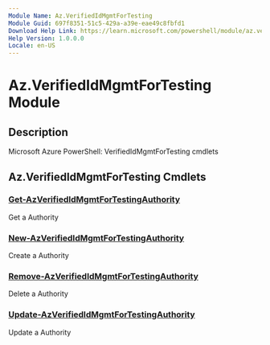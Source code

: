 ```yaml
---
Module Name: Az.VerifiedIdMgmtForTesting
Module Guid: 697f8351-51c5-429a-a39e-eae49c8fbfd1
Download Help Link: https://learn.microsoft.com/powershell/module/az.verifiedidmgmtfortesting
Help Version: 1.0.0.0
Locale: en-US
---
```


# Az.VerifiedIdMgmtForTesting Module
## Description
Microsoft Azure PowerShell: VerifiedIdMgmtForTesting cmdlets

## Az.VerifiedIdMgmtForTesting Cmdlets
### [Get-AzVerifiedIdMgmtForTestingAuthority](Get-AzVerifiedIdMgmtForTestingAuthority.md)
Get a Authority

### [New-AzVerifiedIdMgmtForTestingAuthority](New-AzVerifiedIdMgmtForTestingAuthority.md)
Create a Authority

### [Remove-AzVerifiedIdMgmtForTestingAuthority](Remove-AzVerifiedIdMgmtForTestingAuthority.md)
Delete a Authority

### [Update-AzVerifiedIdMgmtForTestingAuthority](Update-AzVerifiedIdMgmtForTestingAuthority.md)
Update a Authority

